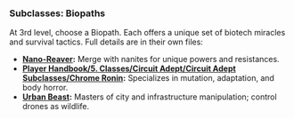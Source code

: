### Subclasses: Biopaths

At 3rd level, choose a Biopath. Each offers a unique set of biotech miracles and survival tactics. Full details are in their own files:

- **[Nano-Reaver](../../Fixer/Fixer%20Subclasses/Nano-Reaver.md):** Merge with nanites for unique powers and resistances.
- **[Player Handbook/5. Classes/Circuit Adept/Circuit Adept Subclasses/Chrome Ronin](Player%20Handbook/5.%20Classes/Circuit%20Adept/Circuit%20Adept%20Subclasses/Chrome%20Ronin):** Specializes in mutation, adaptation, and body horror.
- **[Urban Beast](../../Fixer/Fixer%20Subclasses/Urban%20Beast.md):** Masters of city and infrastructure manipulation; control drones as wildlife.
